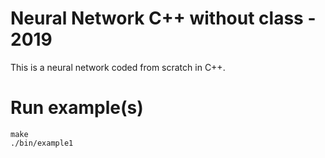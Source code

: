 # Neural Network C++ without class - 2019

This is a neural network coded from scratch in C++.

# Run example(s)

```
make
./bin/example1
```

